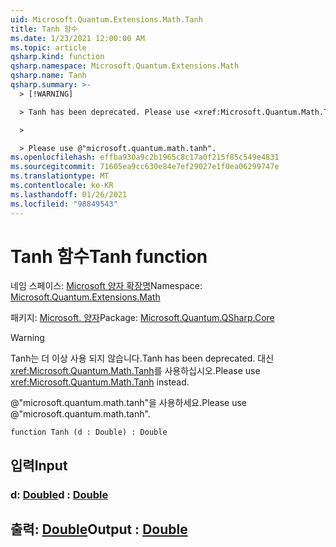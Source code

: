 ```yaml
---
uid: Microsoft.Quantum.Extensions.Math.Tanh
title: Tanh 함수
ms.date: 1/23/2021 12:00:00 AM
ms.topic: article
qsharp.kind: function
qsharp.namespace: Microsoft.Quantum.Extensions.Math
qsharp.name: Tanh
qsharp.summary: >-
  > [!WARNING]

  > Tanh has been deprecated. Please use <xref:Microsoft.Quantum.Math.Tanh> instead.

  >

  > Please use @"microsoft.quantum.math.tanh".
ms.openlocfilehash: effba930a9c2b1965c8c17a0f215f85c549e4831
ms.sourcegitcommit: 71605ea9cc630e84e7ef29027e1f0ea06299747e
ms.translationtype: MT
ms.contentlocale: ko-KR
ms.lasthandoff: 01/26/2021
ms.locfileid: "98849543"
---
```

# <a name="tanh-function"></a><span data-ttu-id="b0087-102">Tanh 함수</span><span class="sxs-lookup"><span data-stu-id="b0087-102">Tanh function</span></span>

<span data-ttu-id="b0087-103">네임 스페이스: [Microsoft 양자 확장명](xref:Microsoft.Quantum.Extensions.Math)</span><span class="sxs-lookup"><span data-stu-id="b0087-103">Namespace: [Microsoft.Quantum.Extensions.Math](xref:Microsoft.Quantum.Extensions.Math)</span></span>

<span data-ttu-id="b0087-104">패키지: [Microsoft. 양자](https://nuget.org/packages/Microsoft.Quantum.QSharp.Core)</span><span class="sxs-lookup"><span data-stu-id="b0087-104">Package: [Microsoft.Quantum.QSharp.Core](https://nuget.org/packages/Microsoft.Quantum.QSharp.Core)</span></span>


> [!WARNING]
> <span data-ttu-id="b0087-105">Tanh는 더 이상 사용 되지 않습니다.</span><span class="sxs-lookup"><span data-stu-id="b0087-105">Tanh has been deprecated.</span></span> <span data-ttu-id="b0087-106">대신 <xref:Microsoft.Quantum.Math.Tanh>를 사용하십시오.</span><span class="sxs-lookup"><span data-stu-id="b0087-106">Please use <xref:Microsoft.Quantum.Math.Tanh> instead.</span></span>
>
> <span data-ttu-id="b0087-107">@"microsoft.quantum.math.tanh"을 사용하세요.</span><span class="sxs-lookup"><span data-stu-id="b0087-107">Please use @"microsoft.quantum.math.tanh".</span></span>



```qsharp
function Tanh (d : Double) : Double
```


## <a name="input"></a><span data-ttu-id="b0087-108">입력</span><span class="sxs-lookup"><span data-stu-id="b0087-108">Input</span></span>

### <a name="d--double"></a><span data-ttu-id="b0087-109">d: [Double](xref:microsoft.quantum.lang-ref.double)</span><span class="sxs-lookup"><span data-stu-id="b0087-109">d : [Double](xref:microsoft.quantum.lang-ref.double)</span></span>





## <a name="output--double"></a><span data-ttu-id="b0087-110">출력: [Double](xref:microsoft.quantum.lang-ref.double)</span><span class="sxs-lookup"><span data-stu-id="b0087-110">Output : [Double](xref:microsoft.quantum.lang-ref.double)</span></span>

